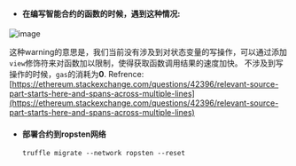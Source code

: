 - #### 在编写智能合约的函数的时候，遇到这种情况:
![image](https://user-images.githubusercontent.com/7269690/42027307-f9c05c10-7afb-11e8-9d01-980ad6ef3f3d.png)
  
这种warning的意思是，我们当前没有涉及到对状态变量的写操作，可以通过添加`view`修饰符来对函数加以限制，使得获取函数调用结果的速度加快。
不涉及到写操作的时候，`gas`的消耗为**0**. 
Refrence: [https://ethereum.stackexchange.com/questions/42396/relevant-source-part-starts-here-and-spans-across-multiple-lines](https://ethereum.stackexchange.com/questions/42396/relevant-source-part-starts-here-and-spans-across-multiple-lines)

- #### 部署合约到ropsten网络

      truffle migrate --network ropsten --reset 
